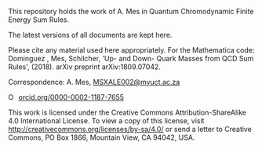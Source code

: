 This repository holds the work of A. Mes in Quantum Chromodynamic Finite Energy Sum Rules.

The latest versions of all documents are kept here. 

Please cite any material used here appropriately. 
For the Mathematica code: 
Dominguez , Mes, Schilcher, 'Up- and Down- Quark Masses from QCD Sum Rules', (2018). arXiv preprint arXiv:1809.07042.

Correspondence: A. Mes, MSXALE002@myuct.ac.za
<div itemscope itemtype="https://schema.org/Person"><a itemprop="sameAs" content="https://orcid.org/0000-0002-1187-7655" href="https://orcid.org/0000-0002-1187-7655" target="orcid.widget" rel="noopener noreferrer" style="vertical-align:top;"><img src="https://orcid.org/sites/default/files/images/orcid_16x16.png" style="width:1em;margin-right:.5em;" alt="ORCID iD icon">orcid.org/0000-0002-1187-7655</a></div>

This work is licensed under the Creative Commons Attribution-ShareAlike 4.0 International License. To view a copy of this license, visit http://creativecommons.org/licenses/by-sa/4.0/ or send a letter to Creative Commons, PO Box 1866, Mountain View, CA 94042, USA.
